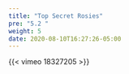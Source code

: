 ```yaml
---
title: "Top Secret Rosies"
pre: "5.2 "
weight: 5
date: 2020-08-10T16:27:26-05:00
---
```


{{< vimeo 18327205 >}}
